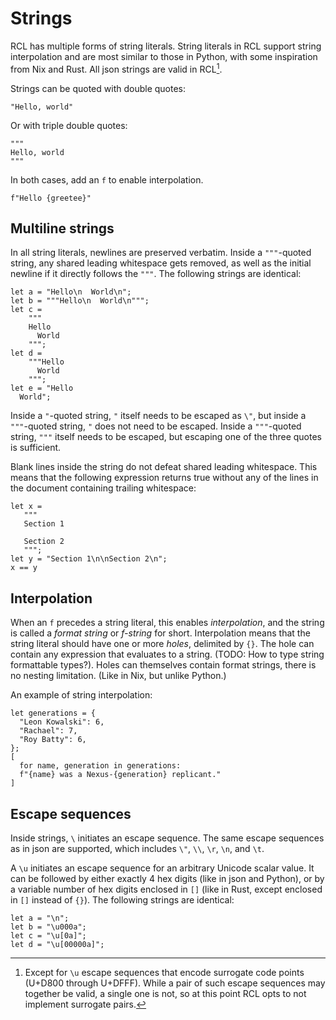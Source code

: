 # Strings

RCL has multiple forms of string literals. String literals in RCL support
string interpolation and are most similar to those in Python, with some
inspiration from Nix and Rust. All json strings are valid in RCL[^1].

Strings can be quoted with double quotes:

    "Hello, world"

Or with triple double quotes:

    """
    Hello, world
    """

In both cases, add an `f` to enable interpolation.

    f"Hello {greetee}"

[^1]: Except for `\u` escape sequences that encode surrogate code points
(U+D800 through U+DFFF). While a pair of such escape sequences may together be
valid, a single one is not, so at this point RCL opts to not implement surrogate
pairs.

## Multiline strings

In all string literals, newlines are preserved verbatim. Inside a `"""`-quoted
string, any shared leading whitespace gets removed, as well as the initial
newline if it directly follows the `"""`. The following strings are identical:

    let a = "Hello\n  World\n";
    let b = """Hello\n  World\n""";
    let c =
        """
        Hello
          World
        """;
    let d =
        """Hello
          World
        """;
    let e = "Hello
      World";

Inside a `"`-quoted string, `"` itself needs to be escaped as `\"`, but inside
a `"""`-quoted string, `"` does not need to be escaped. Inside a `"""`-quoted
string, `"""` itself needs to be escaped, but escaping one of the three quotes
is sufficient.

Blank lines inside the string do not defeat shared leading whitespace. This
means that the following expression returns true without any of the lines in
the document containing trailing whitespace:

    let x =
       """
       Section 1

       Section 2
       """;
    let y = "Section 1\n\nSection 2\n";
    x == y

## Interpolation

When an `f` precedes a string literal, this enables _interpolation_, and the
string is called a _format string_ or _f-string_ for short. Interpolation means
that the string literal should have one or more _holes_, delimited by `{}`. The
hole can contain any expression that evaluates to a string. (TODO: How to type
string formattable types?). Holes can themselves contain format strings, there
is no nesting limitation. (Like in Nix, but unlike Python.)

An example of string interpolation:

    let generations = {
      "Leon Kowalski": 6,
      "Rachael": 7,
      "Roy Batty": 6,
    };
    [
      for name, generation in generations:
      f"{name} was a Nexus-{generation} replicant."
    ]

## Escape sequences

Inside strings, `\` initiates an escape sequence. The same escape sequences as
in json are supported, which includes `\"`, `\\`, `\r`, `\n`, and `\t`.

A `\u` initiates an escape sequence for an arbitrary Unicode scalar value. It
can be followed by either exactly 4 hex digits (like in json and Python), or by
a variable number of hex digits enclosed in `[]` (like in Rust, except enclosed
in `[]` instead of `{}`). The following strings are identical:

    let a = "\n";
    let b = "\u000a";
    let c = "\u[0a]";
    let d = "\u[00000a]";
